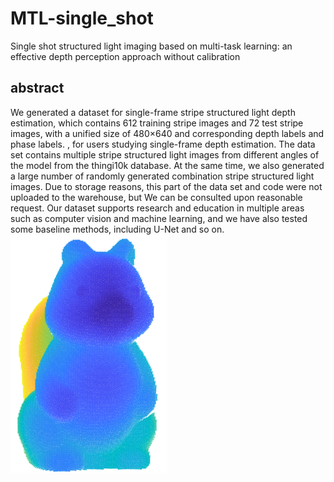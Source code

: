 # MTL-single_shot
Single shot structured light imaging based on multi-task learning: an effective depth perception approach without calibration
## abstract
We generated a dataset for single-frame stripe structured light depth estimation, which contains 612 training stripe images and 72 test stripe images, with a unified size of 480×640 and corresponding depth labels and phase labels. , for users studying single-frame depth estimation. The data set contains multiple stripe structured light images from different angles of the model from the thingi10k database. At the same time, we also generated a large number of randomly generated combination stripe structured light images. Due to storage reasons, this part of the data set and code were not uploaded to the warehouse, but We can be consulted upon reasonable request. Our dataset supports research and education in multiple areas such as computer vision and machine learning, and we have also tested some baseline methods, including U-Net and so on.
![image](https://github.com/KLIVIS/MTL-single_shot/blob/main/readme/figure.png)